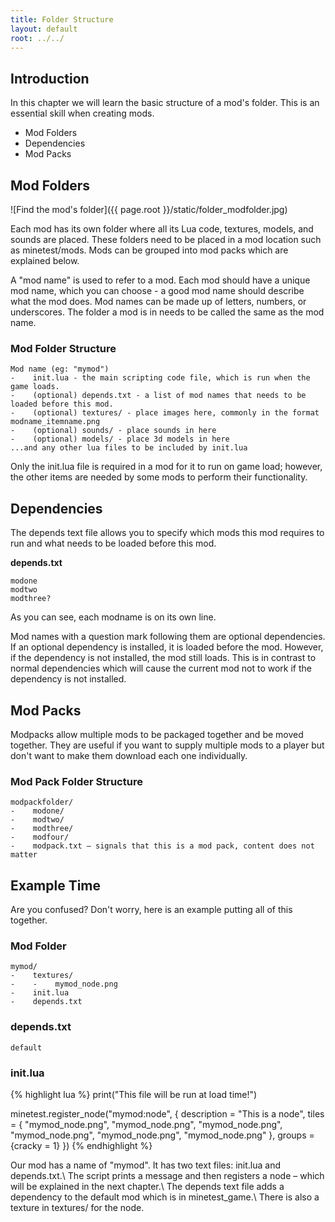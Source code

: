```yaml
---
title: Folder Structure
layout: default
root: ../../
---
```


## Introduction

In this chapter we will learn the basic structure of a mod's folder.
This is an essential skill when creating mods.

* Mod Folders
* Dependencies
* Mod Packs

## Mod Folders

![Find the mod's folder]({{ page.root }}/static/folder_modfolder.jpg)

Each mod has its own folder where all its Lua code, textures, models, and sounds
are placed. These folders need to be placed in a mod location such as
minetest/mods. Mods can be grouped into mod packs which are explained below.

A "mod name" is used to refer to a mod. Each mod should have a unique mod name,
which you can choose - a good mod name should describe what the mod does.
Mod names can be made up of letters, numbers, or underscores. The folder a mod is
in needs to be called the same as the mod name.

### Mod Folder Structure
    Mod name (eg: "mymod")
    -    init.lua - the main scripting code file, which is run when the game loads.
    -    (optional) depends.txt - a list of mod names that needs to be loaded before this mod.
    -    (optional) textures/ - place images here, commonly in the format modname_itemname.png
    -    (optional) sounds/ - place sounds in here
    -    (optional) models/ - place 3d models in here
    ...and any other lua files to be included by init.lua

Only the init.lua file is required in a mod for it to run on game load; however,
the other items are needed by some mods to perform their functionality.

## Dependencies

The depends text file allows you to specify which mods this mod requires to run and what
needs to be loaded before this mod.

**depends.txt**

    modone
    modtwo
    modthree?

As you can see, each modname is on its own line.

Mod names with a question mark following them are optional dependencies.
If an optional dependency is installed, it is loaded before the mod.
However, if the dependency is not installed, the mod still loads.
This is in contrast to normal dependencies which will cause the current
mod not to work if the dependency is not installed.

## Mod Packs

Modpacks allow multiple mods to be packaged together and be moved together.
They are useful if you want to supply multiple mods to a player but don't
want to make them download each one individually.

### Mod Pack Folder Structure
    modpackfolder/
    -    modone/
    -    modtwo/
    -    modthree/
    -    modfour/
    -    modpack.txt – signals that this is a mod pack, content does not matter

## Example Time

Are you confused? Don't worry, here is an example putting all of this together.

### Mod Folder
    mymod/
    -    textures/
    -    -    mymod_node.png
    -    init.lua
    -    depends.txt


### depends.txt
    default

### init.lua
{% highlight lua %}
print("This file will be run at load time!")

minetest.register_node("mymod:node", {
    description = "This is a node",
    tiles = {
        "mymod_node.png",
        "mymod_node.png",
        "mymod_node.png",
        "mymod_node.png",
        "mymod_node.png",
        "mymod_node.png"
    },
    groups = {cracky = 1}
})
{% endhighlight %}

Our mod has a name of "mymod". It has two text files: init.lua and depends.txt.\\
The script prints a message and then registers a node – which will be explained in the next chapter.\\
The depends text file adds a dependency to the default mod which is in minetest_game.\\
There is also a texture in textures/ for the node.
